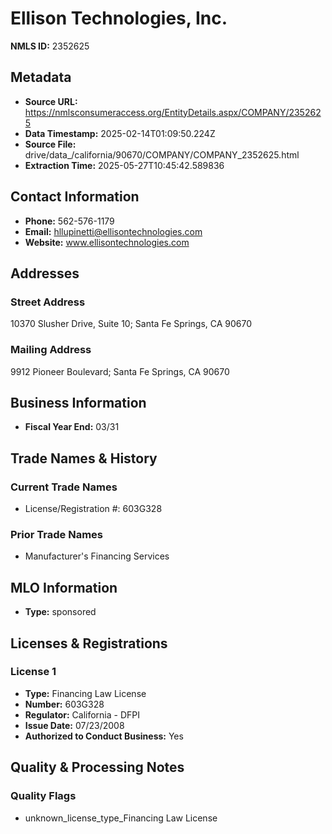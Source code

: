 # Ellison Technologies, Inc.

**NMLS ID:** 2352625

## Metadata
- **Source URL:** https://nmlsconsumeraccess.org/EntityDetails.aspx/COMPANY/2352625
- **Data Timestamp:** 2025-02-14T01:09:50.224Z
- **Source File:** drive/data_/california/90670/COMPANY/COMPANY_2352625.html
- **Extraction Time:** 2025-05-27T10:45:42.589836

## Contact Information
- **Phone:** 562-576-1179
- **Email:** hllupinetti@ellisontechnologies.com
- **Website:** www.ellisontechnologies.com

## Addresses
### Street Address
10370 Slusher Drive, Suite 10; Santa Fe Springs, CA 90670

### Mailing Address
9912 Pioneer Boulevard; Santa Fe Springs, CA 90670

## Business Information
- **Fiscal Year End:** 03/31

## Trade Names & History
### Current Trade Names
- License/Registration #: 603G328

### Prior Trade Names
- Manufacturer's Financing Services

## MLO Information
- **Type:** sponsored

## Licenses & Registrations

### License 1
- **Type:** Financing Law License
- **Number:** 603G328
- **Regulator:** California - DFPI
- **Issue Date:** 07/23/2008
- **Authorized to Conduct Business:** Yes

## Quality & Processing Notes
### Quality Flags
- unknown_license_type_Financing Law License
